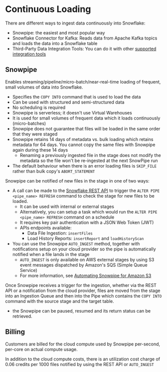 # Continuous Loading #

There are different ways to ingest data continuously into Snowflake:
* Snowpipe: the easiest and most popular way
* Snowflake Connector for Kafka: Reads data from Apache Kafka topics and loads the data into a Snowflake table
* Third-Party Data Integration Tools: You can do it with other [supported integration tools](https://docs.snowflake.com/en/user-guide/ecosystem-etl.html)

## Snowpipe ##
Enables streaming/pipeline/micro-batch/near-real-time loading of frequent, small volumes of data into Snowflake.
* Specifies the `COPY INTO` command that is used to load the data
* Can be used with structured and semi-structured data
* No scheduling is required
* Snowpipe is serverless; it doesn't use Virtual Warehouses
* It is used for small volumes of frequent data which it loads continuously (micro-batches)
* Snowpipe does not guarantee that files will be loaded in the same order that they were staged
* Snowpipe retains 14 days of metadata vs. bulk loading which retains metadata for 64 days. You cannot copy the same files with Snowpipe again during these 14 days
  * Renaming a previously ingested file in the stage does not modify the metadata so the file won't be re-ingested at the next SnowPipe run
* The default behaviour when there is an error loading files is `SKIP_FILE` rather than bulk copy's `ABORT_STATEMENT`

Snowpipe can be notified of new files in the stage in one of two ways:
* A call can be made to the [Snowflake REST API](https://docs.snowflake.com/en/user-guide/data-load-snowpipe-rest-apis.html) to trigger the `ALTER PIPE <pipe_name> REFRESH` command to check the stage for new files to be loaded.
  * It can be used with internal or external stages
  * Alternatively, you can setup a task which would run the `ALTER PIPE <pipe_name> REFRESH` command on a schedule
  * It requires key pair authentication with a JSON Web Token (JWT)
  * APIs endpoints available:
    * Data File Ingestion: `insertFiles`
    * Load History Reports: `insertReport` and `loadHistoryScan` 
* You can use the Snowpipe `AUTO_INGEST` method, together with notifications setup on your cloud provider so the pipe is automatically notified when a file lands in the stage
  * `AUTO_INGEST` is only available on AWS external stages by using S3 event messages dispatched by Amazon's SQS (Simple Queue Service)
  * For more information, see [Automating Snowpipe for Amazon S3](https://docs.snowflake.com/en/user-guide/data-load-snowpipe-auto-s3.html)

Once Snowpipe receives a trigger for the ingestion, whether via the REST API or a notification from the cloud provider, files are moved from the stage into an Ingestion Queue and then into the Pipe which contains the `COPY INTO` command with the source stage and the target table.
* the Snowpipe can be paused, resumed and its return status can be retrieved.

## Billing ##
Customers are billed for the cloud compute used by Snowpipe per-second, per-core on actual compute usage.

In addition to the cloud compute costs, there is an utilization cost charge of 0.06 credits per 1000 files notified by using the REST API or `AUTO_INGEST`
